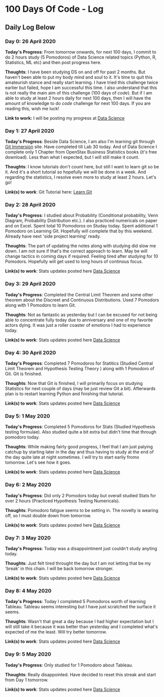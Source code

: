 # 100 Days Of Code - Log

## Daily Log Below

### Day 0: 26 April 2020

**Today's Progress**: From tomorrow onwards, for next 100 days, I commit to do 2 hours study (5 Pomodoros) of Data Science related topics (Python, R, Statistics, ML etc) and then post progress here.

**Thoughts**: I have been studying DS on and off for past 2 months. But haven't been able to put my body mind and soul to it. It's time to quit this amateurish stance and really start learning. I have tried this challenge twice earlier but failed, hope I am successful this time. I also understand that this is not really the main aim of this challenge (100 days of *code*). But if I am able to study at least 2 hours daily for next 100 days, then I will have the amount of knowledge to do *code* challenge for next 100 days. If you are reading this, wish me luck!

**Link to work:** I will be posting my progress at [Data Science](https://github.com/codeRSH/Data-Science )

### Day 1: 27 April 2020

**Today's Progress**: Beside Data Science, I am also I'm learning git through [Git Immersion](http://gitimmersion.com/) site. Have completed till Lab 30 today. And of Data Science I complete only 1 Chapter from OpenStax Business Statistics books (it's free download). Less than what I expected, but I will still make it count.

**Thoughts**: I know tutorials don't count here, but still I want to learn git so be it. And it's a short tutorial so hopefully we will be done in a week. And regarding the statistics, I resolve even more to study at least 2 hours. Let's go!

**Link(s) to work**: Git Tutorial here: [Learn Git](https://github.com/codeRSH/learngit)

### Day 2: 28 April 2020

**Today's Progress**: I studied about Probability (Conditional probability, Venn Diagram, Probability Distribution etc.). I also practiced numericals on paper and on Excel. Spent total 10 Pomodoros on Studay today. Spent additional 1 Pomodoro on Learning Git. Hopefully will complete that by this weekend. Already have next 'side project learning' ready.

**Thoughts**: The part of updating the notes along with studying did slow me down. I am not sure if that's the correct approach to learn. May be will change tactics in coming days if required. Feeling tired after studying for 10 Pomodors. Hopefully will get used to long hours of continous focus.

**Link(s) to work**: Stats updates posted here [Data Science](https://github.com/codeRSH/Data-Science )

### Day 3: 29 April 2020

**Today's Progress**: Completed the Central Limit Theorem and some other theorem about the Discreet and Continuous Distributions. Used 7 Pomodors along with 1 Pomodoro to learn Git.

**Thoughts**: Not as fantastic as yesterday but I can be excused for not being able to concentrate fully today due to anniversary and one of my favorite actors dying. It was just a roller coaster of emotions I had to experience today.

**Link(s) to work**: Stats updates posted here [Data Science](https://github.com/codeRSH/Data-Science )

### Day 4: 30 April 2020

**Today's Progress**: Completed 7 Pomodoros for Statitics (Studied Central Limit Theorem and Hypothesis Testing Theory ) along with 1 Pomodoro of Git. Git is finished.

**Thoughts**: Now that Git is finished, I will primarily focus on studying Statistics for next couple of days (may be just review Git a bit). Afterwards plan is to restart learning Python and finishing that tutorial.

**Link(s) to work**: Stats updates posted here [Data Science](https://github.com/codeRSH/Data-Science )

### Day 5: 1 May 2020

**Today's Progress**: Completed 5 Pomodoros for Stats (Studied Hypothesis testing formulae). Also studied quite a bit extra but didn't time that through pomodoro today.

**Thoughts**: While making fairly good progress, I feel that I am just palying catchup by starting later in the day and thus having to study at the end of the day quite late at night sometimes. I will try to start earliy fromo tomorrow. Let's see how it goes.

**Link(s) to work**: Stats updates posted here [Data Science](https://github.com/codeRSH/Data-Science )

### Day 6: 2 May 2020

**Today's Progress**: Did only 2 Pomodors today but overall studied Stats for over 2 hours (Practiced Hypothesis Testing Numericals).

**Thoughts**: Pomodoro fatigue seems to be setting in. The novelty is wearing off, so I must double down from tomorrow.

**Link(s) to work**: Stats updates posted here [Data Science](https://github.com/codeRSH/Data-Science )

### Day 7: 3 May 2020

**Today's Progress**: Today was a disappointment just couldn't study anyting today.

**Thoughts**: Just felt tired throught the day but I am not letting that be my 'break' in this chain. I will be back tomorrow stronger.

**Link(s) to work**: Stats updates posted here [Data Science](https://github.com/codeRSH/Data-Science )

### Day 8: 4 May 2020

**Today's Progress**: Today I completed 5 Pomodoros worth of learning Tableau. Tableau seems interesting but I have just scratched the surface it seems.

**Thoughts**: Wasn't that great a day because I had higher expectation but I will still take it because it was better than yesterday and I completed what's expected of me the least. Will try better tomorrow.

**Link(s) to work**: Stats updates posted here [Data Science](https://github.com/codeRSH/Data-Science )

### Day 9: 5 May 2020

**Today's Progress**: Only studied for 1 Pomodoro about Tableau.

**Thoughts**: Really disappointed. Have decided to reset this streak and start from Day 1 tomorrow.

**Link(s) to work**: Stats updates posted here [Data Science](https://github.com/codeRSH/Data-Science )
